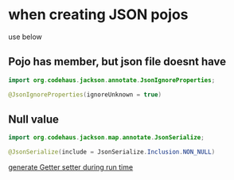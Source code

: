 # when creating JSON pojos

use below

## Pojo has member, but json file doesnt have
```java
import org.codehaus.jackson.annotate.JsonIgnoreProperties;
```
```java
@JsonIgnoreProperties(ignoreUnknown = true)
```

## Null value

```java
import org.codehaus.jackson.map.annotate.JsonSerialize;
```
```java
@JsonSerialize(include = JsonSerialize.Inclusion.NON_NULL)
```

[generate Getter setter during run time](https://github.com/mvdspk/snippets/blob/main/java/index.md#generate-getter-setter-during-run-time)
